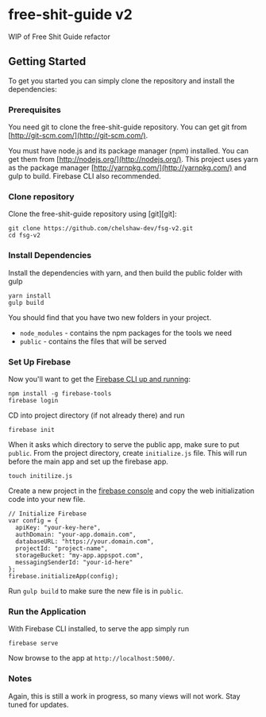 # free-shit-guide v2

WIP of Free Shit Guide refactor

## Getting Started

To get you started you can simply clone the repository and install the dependencies:


### Prerequisites

You need git to clone the free-shit-guide repository. You can get git from
[http://git-scm.com/](http://git-scm.com/).

You must have node.js and its package manager (npm) installed.  You can get them from [http://nodejs.org/](http://nodejs.org/). This project uses yarn as the package manager [http://yarnpkg.com/](http://yarnpkg.com/) and gulp to build. Firebase CLI also recommended.

### Clone repository

Clone the free-shit-guide repository using [git][git]:

```
git clone https://github.com/chelshaw-dev/fsg-v2.git
cd fsg-v2
```


### Install Dependencies

Install the dependencies with yarn, and then build the public folder with gulp

```
yarn install
gulp build
```
You should find that you have two new folders in your project.

* `node_modules` - contains the npm packages for the tools we need
* `public` - contains the files that will be served


### Set Up Firebase

Now you'll want to get the [Firebase CLI up and running](https://firebase.google.com/docs/cli/):

```
npm install -g firebase-tools
firebase login
```

CD into project directory (if not already there) and run

```
firebase init
```

When it asks which directory to serve the public app, make sure to put `public`.
From the project directory, create `initialize.js` file. This will run before the main app and set up the firebase app.

```
touch initilize.js
```

Create a new project in the [firebase console](https://console.firebase.google.com/) and copy the web initialization code into your new file.

```
// Initialize Firebase
var config = {
  apiKey: "your-key-here",
  authDomain: "your-app.domain.com",
  databaseURL: "https://your.domain.com",
  projectId: "project-name",
  storageBucket: "my-app.appspot.com",
  messagingSenderId: "your-id-here"
};
firebase.initializeApp(config);
```

Run `gulp build` to make sure the new file is in `public`.

### Run the Application

With Firebase CLI installed, to serve the app simply run

```
firebase serve
```

Now browse to the app at `http://localhost:5000/`.

### Notes

Again, this is still a work in progress, so many views will not work. Stay tuned for updates.
